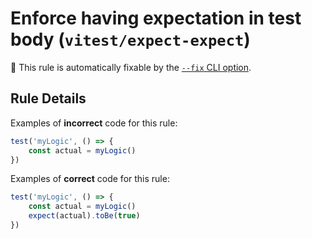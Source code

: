 # Enforce having expectation in test body (`vitest/expect-expect`)

🔧 This rule is automatically fixable by the [`--fix` CLI option](https://eslint.org/docs/latest/user-guide/command-line-interface#--fix).

<!-- end auto-generated rule header -->

## Rule Details

Examples of **incorrect** code for this rule:

```js
test('myLogic', () => {
	const actual = myLogic()
})
```

Examples of **correct** code for this rule:

```js
test('myLogic', () => {
	const actual = myLogic()
	expect(actual).toBe(true)
})
```
